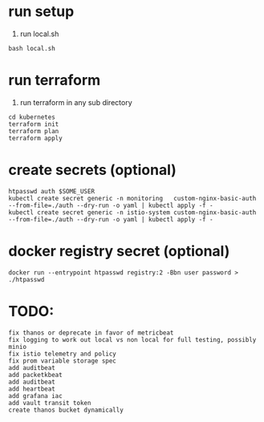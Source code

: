 # run setup
1. run local.sh
```
bash local.sh
```

# run terraform
1. run terraform in any sub directory
```
cd kubernetes
terraform init
terraform plan
terraform apply
```

# create secrets (optional)
```
htpasswd auth $SOME_USER
kubectl create secret generic -n monitoring   custom-nginx-basic-auth --from-file=./auth --dry-run -o yaml | kubectl apply -f -
kubectl create secret generic -n istio-system custom-nginx-basic-auth --from-file=./auth --dry-run -o yaml | kubectl apply -f -
```

# docker registry secret (optional)
```
docker run --entrypoint htpasswd registry:2 -Bbn user password > ./htpasswd
```

# TODO:
```
fix thanos or deprecate in favor of metricbeat
fix logging to work out local vs non local for full testing, possibly minio
fix istio telemetry and policy
fix prom variable storage spec
add auditbeat
add packetkbeat
add auditbeat
add heartbeat
add grafana iac
add vault transit token
create thanos bucket dynamically
```
